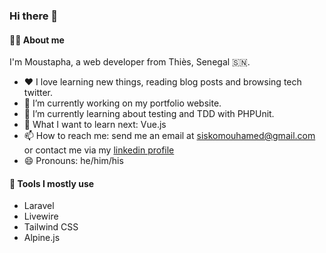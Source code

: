 ### Hi there 👋

#### 👨‍💻 About me

I'm Moustapha, a web developer from Thiès, Senegal 🇸🇳.

- ❤️ I love learning new things, reading blog posts and browsing tech twitter.
- 🔭 I’m currently working on my portfolio website.
- 🌱 I’m currently learning about testing and TDD with PHPUnit.
- 🤔 What I want to learn next: Vue.js
- 📫 How to reach me: send me an email at siskomouhamed@gmail.com or contact me via my [linkedin profile](https://www.linkedin.com/in/mouhamadou-moustapha-sissokho-548a55125/) 
- 😄 Pronouns: he/him/his

#### 🔧 Tools I mostly use

- Laravel
- Livewire
- Tailwind CSS
- Alpine.js
